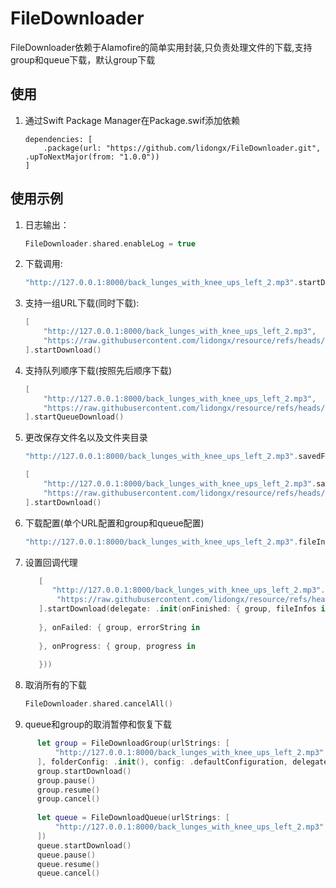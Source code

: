 # FileDownloader

FileDownloader依赖于Alamofire的简单实用封装,只负责处理文件的下载,支持group和queue下载，默认group下载

## 使用

1. 通过Swift Package Manager在Package.swif添加依赖
    ```
    dependencies: [
        .package(url: "https://github.com/lidongx/FileDownloader.git", .upToNextMajor(from: "1.0.0"))
    ]
    ```

## 使用示例

1. 日志输出：

    ```swift
    FileDownloader.shared.enableLog = true
    ```
    
2. 下载调用:
    
    ```swift
    "http://127.0.0.1:8000/back_lunges_with_knee_ups_left_2.mp3".startDownload()
    ```
3. 支持一组URL下载(同时下载):

    ```swift
    [
        "http://127.0.0.1:8000/back_lunges_with_knee_ups_left_2.mp3",
        "https://raw.githubusercontent.com/lidongx/resource/refs/heads/main/back_lunges_with_knee_ups_left_2.mp3"
    ].startDownload()
    ```
4. 支持队列顺序下载(按照先后顺序下载)

    ```swift
    [
        "http://127.0.0.1:8000/back_lunges_with_knee_ups_left_2.mp3",
        "https://raw.githubusercontent.com/lidongx/resource/refs/heads/main/back_lunges_with_knee_ups_left_2.mp3"
    ].startQueueDownload()
    ```
    
5. 更改保存文件名以及文件夹目录

    ```swift
    "http://127.0.0.1:8000/back_lunges_with_knee_ups_left_2.mp3".savedFileName("mm.mp3").folderName("FolderName").startDownload()
    
    [
        "http://127.0.0.1:8000/back_lunges_with_knee_ups_left_2.mp3".savedFileName("mm.mp3").folderName("FolderName"),
        "https://raw.githubusercontent.com/lidongx/resource/refs/heads/main/back_lunges_with_knee_ups_left_2.mp3".fileInfo()
    ].startDownload()
    ```
    
6. 下载配置(单个URL配置和group和queue配置)
   
    ```swift
    "http://127.0.0.1:8000/back_lunges_with_knee_ups_left_2.mp3".fileInfo().config(config:.defaultConfiguration).startDownload()
    ```
    
7. 设置回调代理

   ```swift
      [
         "http://127.0.0.1:8000/back_lunges_with_knee_ups_left_2.mp3".savedFileName("mm.mp3").folderName("FolderName"),
          "https://raw.githubusercontent.com/lidongx/resource/refs/heads/main/back_lunges_with_knee_ups_left_2.mp3".fileInfo()
      ].startDownload(delegate: .init(onFinished: { group, fileInfos in
            
      }, onFailed: { group, errorString in
            
      }, onProgress: { group, progress in
            
      }))
    ```

8. 取消所有的下载

    ```swift
    FileDownloader.shared.cancelAll()

   ```

9. queue和group的取消暂停和恢复下载

  ```swift
  		let group = FileDownloadGroup(urlStrings: [
            "http://127.0.0.1:8000/back_lunges_with_knee_ups_left_2.mp3"
        ], folderConfig: .init(), config: .defaultConfiguration, delegate: nil)
        group.startDownload()
        group.pause()
        group.resume()
        group.cancel()
        
        let queue = FileDownloadQueue(urlStrings: [
            "http://127.0.0.1:8000/back_lunges_with_knee_ups_left_2.mp3"
        ])
        queue.startDownload()
        queue.pause()
        queue.resume()
        queue.cancel()
   ```

 
    
